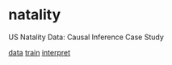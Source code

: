 # natality
US Natality Data: Causal Inference Case Study

[data](https://ischeinfeld.github.io/natality//natality_data.html)
[train](https://ischeinfeld.github.io/natality//natality_train.html)
[interpret](https://ischeinfeld.github.io/natality//natality_interpret.html)
